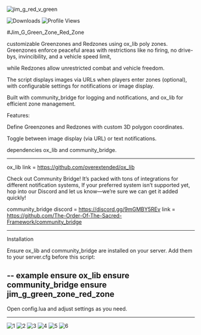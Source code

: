 ![jim_g_red_v_green](https://github.com/user-attachments/assets/4eed71ad-f79a-4d24-82a4-bba489dacbe9)

![Downloads](https://img.shields.io/github/downloads/jimgordon20/jim_g_green_zone_red_zone/total.svg)
![Profile Views](https://komarev.com/ghpvc/?username=jimgordon20)

#Jim_G_Green_Zone_Red_Zone

customizable Greenzones and Redzones using ox_lib poly zones. 
Greenzones enforce peaceful areas with restrictions like no firing, no drive-bys, invincibility, and a vehicle speed limit, 

while Redzones allow unrestricted combat and vehicle freedom. 

The script displays  images via URLs when players enter zones (optional), 
with configurable settings for notifications or image display. 

Built with community_bridge for logging and notifications, 
and ox_lib for efficient zone management.

Features:

Define Greenzones and Redzones with custom 3D polygon coordinates.

Toggle between image display (via URL) or text notifications.

dependencies ox_lib and community_bridge.

----------------------------------------------------------------------------------------------------------------------------------------------------------------------------------------

ox_lib link = https://github.com/overextended/ox_lib

Check out Community Bridge! It’s packed with tons of integrations for different notification systems, 
If your preferred system isn’t supported yet, hop into our Discord and let us know—we’re sure we can get it added quickly!

community_bridge
discord = https://discord.gg/9mGMBY5REv
link = https://github.com/The-Order-Of-The-Sacred-Framework/community_bridge

----------------------------------------------------------------------------------------------------------------------------------------------------------------------------------------
Installation

Ensure ox_lib and community_bridge are installed on your server.
Add them to your server.cfg before this script:

-- example 
ensure ox_lib
ensure community_bridge
ensure jim_g_green_zone_red_zone
--

Open config.lua and adjust settings as you need.





------------------------------------


![1](https://github.com/user-attachments/assets/b524ca33-a781-4cf5-80e3-664648825787)
![2](https://github.com/user-attachments/assets/145ac77f-25b4-4011-939f-819675158984)
![3](https://github.com/user-attachments/assets/212fb4c8-16ca-43e9-b028-d9806a1effa8)
![4](https://github.com/user-attachments/assets/625f4b83-00fd-40bf-9674-919cd01a04fb)
![5](https://github.com/user-attachments/assets/d2ec05ed-080f-4854-94b1-fda53a5d0e52)
![6](https://github.com/user-attachments/assets/453d2ace-8909-41b2-a736-ffc576a14c62)




